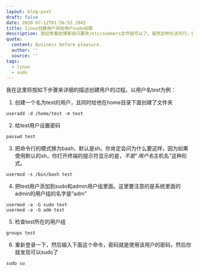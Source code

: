 ```yaml
---
layout: blog-post
draft: false
date: 2020-07-12T01:56:52.394Z
title: linux创建用户并给用户sudo权限
description: 我经常看到博客说只要改/etc/sudoers文件就可以了。虽然这种方法可行，但是这种方法不利于管理用户。最重要的是，这种方法很low。
quote:
  content: Business before pleasure.
  author: ''
  source: ''
tags:
  - linux
  - sudo
---
```

我在这里将按如下步骤来详细的描述创建用户的过程。以用户名test为例：

1. 创建一个名为test的用户，且同时给他在home目录下面创建了文件夹

```
useradd -d /home/test -m test
```

2. 给test用户设置密码

```
passwd test
```

3. 把命令行的模式换为bash，默认是sh。你肯定会问为什么要这样，因为如果使用默认的sh，你打开终端的提示符显示的是$，不是“用户名$主机名”这种形式。

```
usermod -s /bin/bash test
```

4. 把test用户添加到sudo和admin用户组里面。这里要注意的是系统里面的admin的用户组的名字是”adm”

```
usermod -a -G sudo test
usermod -a -G adm test
```

5. 检查test所在的用户组

```
groups test
```

6. 重新登录一下，然后输入下面这个命令，密码就是使用该用户的密码，然后你就发现可以sudo了

```
sudo su
```